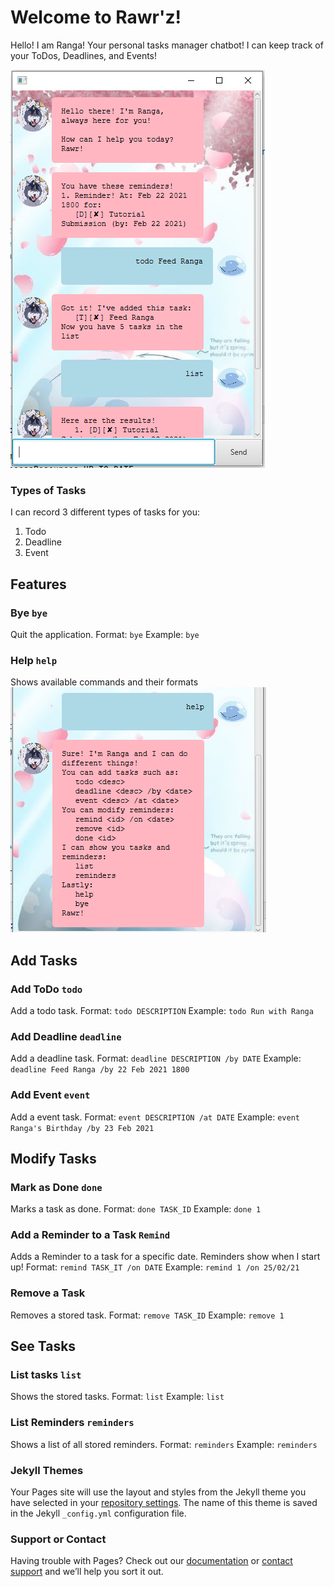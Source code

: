# Welcome to Rawr'z! 

Hello! I am Ranga! Your personal tasks manager chatbot! I can keep track of your ToDos, Deadlines, and Events!

![Image of GUI](https://github.com/jrvslam/ip/blob/master/src/main/resources/images/GUI.PNG)

### Types of Tasks

I can record 3 different types of tasks for you:
1. Todo
2. Deadline
3. Event

## Features

### Bye `bye`
Quit the application.
Format: `bye`
Example: `bye`

### Help `help`
Shows available commands and their formats
![Image of Help](https://github.com/jrvslam/ip/blob/master/src/main/resources/images/Help.PNG)

## Add Tasks
### Add ToDo `todo`

Add a todo task.
Format: `todo DESCRIPTION`
Example: `todo Run with Ranga`

### Add Deadline `deadline`

Add a deadline task.
Format: `deadline DESCRIPTION /by DATE`
Example: `deadline Feed Ranga /by 22 Feb 2021 1800`

### Add Event `event`

Add a event task.
Format: `event DESCRIPTION /at DATE`
Example: `event Ranga's Birthday /by 23 Feb 2021`

## Modify Tasks

### Mark as Done `done`

Marks a task as done.
Format: `done TASK_ID`
Example: `done 1`

### Add a Reminder to a Task `Remind`

Adds a Reminder to a task for a specific date. Reminders show when I start up!
Format: `remind TASK_IT /on DATE`
Example: `remind 1 /on 25/02/21`

### Remove a Task

Removes a stored task.
Format: `remove TASK_ID`
Example: `remove 1`

## See Tasks

### List tasks `list`

Shows the stored tasks.
Format: `list`
Example: `list`

### List Reminders `reminders`

Shows a list of all stored reminders.
Format: `reminders`
Example: `reminders`


### Jekyll Themes

Your Pages site will use the layout and styles from the Jekyll theme you have selected in your [repository settings](https://github.com/jrvslam/ip/settings). The name of this theme is saved in the Jekyll `_config.yml` configuration file.

### Support or Contact

Having trouble with Pages? Check out our [documentation](https://docs.github.com/categories/github-pages-basics/) or [contact support](https://support.github.com/contact) and we’ll help you sort it out.
